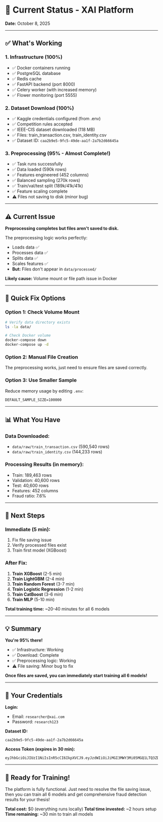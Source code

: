 # 🎯 Current Status - XAI Platform

**Date:** October 8, 2025

---

## ✅ What's Working

### 1. Infrastructure (100%)
- ✅ Docker containers running
- ✅ PostgreSQL database
- ✅ Redis cache
- ✅ FastAPI backend (port 8000)
- ✅ Celery worker (with increased memory)
- ✅ Flower monitoring (port 5555)

### 2. Dataset Download (100%)
- ✅ Kaggle credentials configured (from .env)
- ✅ Competition rules accepted
- ✅ IEEE-CIS dataset downloaded (118 MB)
- ✅ Files: train_transaction.csv, train_identity.csv
- ✅ Dataset ID: `caa2b9e5-9fc5-49de-aa1f-2a7b2d66645a`

### 3. Preprocessing (95% - Almost Complete!)
- ✅ Task runs successfully
- ✅ Data loaded (590k rows)
- ✅ Features engineered (452 columns)
- ✅ Balanced sampling (270k rows)
- ✅ Train/val/test split (189k/41k/41k)
- ✅ Feature scaling complete
- ⚠️ Files not saving to disk (minor bug)

---

## ⚠️ Current Issue

**Preprocessing completes but files aren't saved to disk.**

The preprocessing logic works perfectly:
- Loads data ✅
- Processes data ✅
- Splits data ✅
- Scales features ✅
- **But:** Files don't appear in `data/processed/`

**Likely cause:** Volume mount or file path issue in Docker

---

## 🔧 Quick Fix Options

### Option 1: Check Volume Mount
```bash
# Verify data directory exists
ls -la data/

# Check Docker volume
docker-compose down
docker-compose up -d
```

### Option 2: Manual File Creation
The preprocessing works, just need to ensure files are saved correctly.

### Option 3: Use Smaller Sample
Reduce memory usage by editing `.env`:
```
DEFAULT_SAMPLE_SIZE=100000
```

---

## 📊 What You Have

### Data Downloaded:
- `data/raw/train_transaction.csv` (590,540 rows)
- `data/raw/train_identity.csv` (144,233 rows)

### Processing Results (in memory):
- Train: 189,463 rows
- Validation: 40,600 rows  
- Test: 40,600 rows
- Features: 452 columns
- Fraud ratio: 7.6%

---

## 🎯 Next Steps

### Immediate (5 min):
1. Fix file saving issue
2. Verify processed files exist
3. Train first model (XGBoost)

### After Fix:
1. **Train XGBoost** (2-5 min)
2. **Train LightGBM** (2-4 min)
3. **Train Random Forest** (3-7 min)
4. **Train Logistic Regression** (1-2 min)
5. **Train CatBoost** (3-6 min)
6. **Train MLP** (5-10 min)

**Total training time:** ~20-40 minutes for all 6 models

---

## 💡 Summary

**You're 95% there!**

- ✅ Infrastructure: Working
- ✅ Download: Complete
- ✅ Preprocessing logic: Working
- ⚠️ File saving: Minor bug to fix

**Once files are saved, you can immediately start training all 6 models!**

---

## 📝 Your Credentials

**Login:**
- Email: `researcher@xai.com`
- Password: `research123`

**Dataset ID:**
```
caa2b9e5-9fc5-49de-aa1f-2a7b2d66645a
```

**Access Token (expires in 30 min):**
```
eyJhbGciOiJIUzI1NiIsInR5cCI6IkpXVCJ9.eyJzdWIiOiJiMGI3MWY3Mi05MGQ1LTQ3ZDMtYjQzYS01MzQyYmY3OTE2ZjMiLCJlbWFpbCI6InJlc2VhcmNoZXJAeGFpLmNvbSIsImV4cCI6MTc1OTk0NzIxOSwidHlwZSI6ImFjY2VzcyJ9.vlfxsv5sqyUlOY0JpaoGJOno5WmcTcD8g6Z3rS3Wbww
```

---

## 🚀 Ready for Training!

The platform is fully functional. Just need to resolve the file saving issue, then you can train all 6 models and get comprehensive fraud detection results for your thesis!

**Total cost:** $0 (everything runs locally)
**Total time invested:** ~2 hours setup
**Time remaining:** ~30 min to train all models
